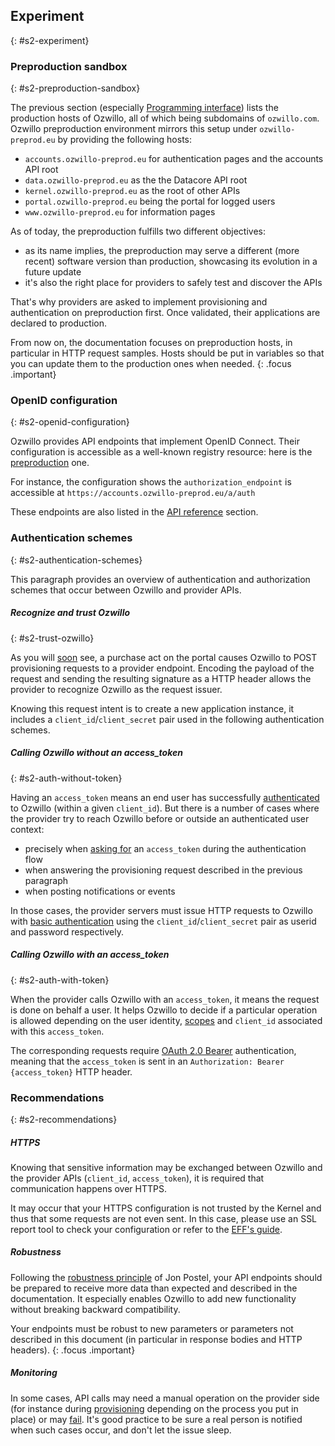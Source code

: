 ## Experiment
{: #s2-experiment}

### Preproduction sandbox
{: #s2-preproduction-sandbox}

The previous section (especially [Programming interface](#s1-terminology)) lists the production hosts of Ozwillo, all of which being subdomains of `ozwillo.com`. Ozwillo preproduction environment mirrors this setup under `ozwillo-preprod.eu` by providing the following hosts:

- `accounts.ozwillo-preprod.eu` for authentication pages and the accounts API root
- `data.ozwillo-preprod.eu` as the the Datacore API root
- `kernel.ozwillo-preprod.eu` as the root of other APIs
- `portal.ozwillo-preprod.eu` being the portal for logged users
- `www.ozwillo-preprod.eu` for information pages

As of today, the preproduction fulfills two different objectives:

- as its name implies, the preproduction may serve a different (more recent) software version than production, showcasing its evolution in a future update
- it's also the right place for providers to safely test and discover the APIs

That's why providers are asked to implement provisioning and authentication on preproduction first. Once validated, their applications are declared to production.

From now on, the documentation focuses on preproduction hosts, in particular in HTTP request samples. Hosts should be put in variables so that you can update them to the production ones when needed.
{: .focus .important}

### OpenID configuration
{: #s2-openid-configuration}

Ozwillo provides API endpoints that implement OpenID Connect. Their configuration is accessible as a well-known registry resource: here is the <a href="https://accounts.ozwillo-preprod.eu/.well-known/openid-configuration" target="_blank">preproduction</a> one.

For instance, the configuration shows the `authorization_endpoint` is accessible at `https://accounts.ozwillo-preprod.eu/a/auth`

These endpoints are also listed in the [API reference](#s5-api-reference) section.

### Authentication schemes
{: #s2-authentication-schemes}

This paragraph provides an overview of authentication and authorization schemes that occur between Ozwillo and provider APIs.

##### Recognize and trust Ozwillo
{: #s2-trust-ozwillo}

As you will [soon](#s3-1-ozwillo-request) see, a purchase act on the portal causes Ozwillo to POST provisioning requests to a provider endpoint. Encoding the payload of the request and sending the resulting signature as a HTTP header allows the provider to recognize Ozwillo as the request issuer.

Knowing this request intent is to create a new application instance, it includes a `client_id`/`client_secret` pair used in the following authentication schemes.

##### Calling Ozwillo without an access_token
{: #s2-auth-without-token}

Having an `access_token` means an end user has successfully [authenticated](#s4-user-authentication) to Ozwillo (within a given `client_id`). But there is a number of cases where the provider try to reach Ozwillo before or outside an authenticated user context:

- precisely when [asking for](#s4-4-token-request) an `access_token` during the authentication flow
- when answering the provisioning request described in the previous paragraph
- when posting notifications or events

In those cases, the provider servers must issue HTTP requests to Ozwillo with [basic authentication](https://tools.ietf.org/html/rfc2617#section-2) using the `client_id`/`client_secret` pair as userid and password respectively.

##### Calling Ozwillo with an access_token
{: #s2-auth-with-token}

When the provider calls Ozwillo with an `access_token`, it means the request is done on behalf a user. It helps Ozwillo to decide if a particular operation is allowed depending on the user identity, [scopes]() and `client_id` associated with this `access_token`.

The corresponding requests require [OAuth 2.0 Bearer](https://tools.ietf.org/html/rfc6750#section-2.1) authentication, meaning that the `access_token` is sent in an `Authorization: Bearer {access_token}` HTTP header.

### Recommendations
{: #s2-recommendations}

##### HTTPS

Knowing that sensitive information may be exchanged between Ozwillo and the provider APIs (`client_id`, `access_token`), it is required that communication happens over HTTPS.

It may occur that your HTTPS configuration is not trusted by the Kernel and thus that some requests are not even sent. In this case, please use an SSL report tool to check your configuration or refer to the <a href="https://www.eff.org/https-everywhere/deploying-https" target="_blank">EFF's guide</a>.

##### Robustness

Following the <a href=" https://en.wikipedia.org/wiki/Robustness_principle" target="_blank">robustness principle</a> of Jon Postel, your API endpoints should be prepared to receive more data than expected and described in the documentation. It especially enables Ozwillo to add new functionality without breaking backward compatibility.

Your endpoints must be robust to new parameters or parameters not described in this document (in particular in response bodies and HTTP headers).
{: .focus .important}

##### Monitoring

In some cases, API calls may need a manual operation on the provider side (for instance during [provisioning](#s3-2-provider-provisioning) depending on the process you put in place) or may [fail](#ref-ack-422). It's good practice to be sure a real person is notified when such cases occur, and don't let the issue sleep.